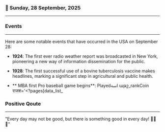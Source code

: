 ### 📅 Sunday, 28 September, 2025
------
### Events
------
Here are some notable events that have occurred in the USA on September 28:

- **1924**: The first ever radio weather report was broadcasted in New York, pioneering a new way of information dissemination for the public.
  
- **1928**: The first successful use of a bovine tuberculosis vaccine makes headlines, marking a significant step in agricultural and public health.

- ** MBA first Pro baseball game begins**: Playedاسة աթշ_rankCoin राजश='<?pages[data_list_
### Positive Qoute
------
"Every day may not be good, but there is something good in every day! 🌟😊✨"
